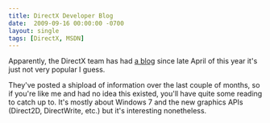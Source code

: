 ```yaml
---
title: DirectX Developer Blog
date:  2009-09-16 00:00:00 -0700
layout: single
tags: [DirectX, MSDN]
---
```


Apparently, the DirectX team has had [a blog](https://web.archive.org/web/20100918132444/http://blogs.msdn.com/DirectX/) since late April of this year it's just not very popular I guess.

They've posted a shipload of information over the last couple of months, so if you're like me and had no idea this existed, you'll have quite some reading to catch up to. It's mostly about Windows 7 and the new graphics APIs (Direct2D, DirectWrite, etc.) but it's interesting nonetheless.
